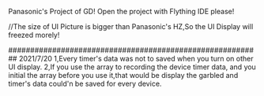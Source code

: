 Panasonic's Project of GD!
Open the project with Flything IDE please!

//The size of UI Picture is bigger than Panasonic's HZ,So the UI Display will 
  freezed morely!

##########################################################
2021/7/20
1,Every timer's data was not to saved when you turn on other UI display.
2,If you use the array to recording the device timer data, and you initial the
array before you use it,that would be display the garbled and timer's data could'n be saved for every device.







